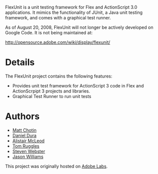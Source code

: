 FlexUnit is a unit testing framework for Flex and ActionScript 3.0 applications. It mimics the functionality of JUnit, a Java unit testing framework, and comes with a graphical test runner.

As of August 20, 2008, FlexUnit will not longer be actively developed on Google Code. It is not being maintained at:

http://opensource.adobe.com/wiki/display/flexunit/


# Details #

The FlexUnit project contains the following features:
  * Provides unit test framework for ActionScript 3 code in Flex and ActionScrpipt 3 projects and libraries.
  * Graphical Test Runner to run unit tests

# Authors #
  * [Matt Chotin](http://weblogs.macromedia.com/mchotin/)
  * [Daniel Dura](http://danieldura.com/)
  * [Alistair McLeod](http://weblogs.macromedia.com/amcleod)
  * [Tom Ruggles](http://www.adobe.com/)
  * [Steven Webster](http://weblogs.macromedia.com/swebster/)
  * [Jason Williams](http://www.adob.com/)

This project was originally hosted on [Adobe Labs](http://labs.adobe.com/wiki/index.php/ActionScript_3:resources:apis:libraries).